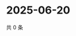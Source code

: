 # 2025-06-20

共 0 条

<!-- BEGIN ZHIHUVIDEO -->
<!-- 最后更新时间 Fri Jun 20 2025 16:15:59 GMT+0800 (China Standard Time) -->

<!-- END ZHIHUVIDEO -->
